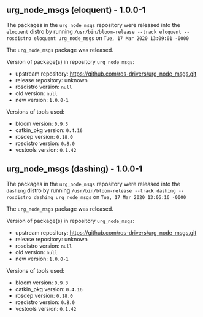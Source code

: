 ## urg_node_msgs (eloquent) - 1.0.0-1

The packages in the `urg_node_msgs` repository were released into the `eloquent` distro by running `/usr/bin/bloom-release --track eloquent --rosdistro eloquent urg_node_msgs` on `Tue, 17 Mar 2020 13:09:01 -0000`

The `urg_node_msgs` package was released.

Version of package(s) in repository `urg_node_msgs`:

- upstream repository: https://github.com/ros-drivers/urg_node_msgs.git
- release repository: unknown
- rosdistro version: `null`
- old version: `null`
- new version: `1.0.0-1`

Versions of tools used:

- bloom version: `0.9.3`
- catkin_pkg version: `0.4.16`
- rosdep version: `0.18.0`
- rosdistro version: `0.8.0`
- vcstools version: `0.1.42`


## urg_node_msgs (dashing) - 1.0.0-1

The packages in the `urg_node_msgs` repository were released into the `dashing` distro by running `/usr/bin/bloom-release --track dashing --rosdistro dashing urg_node_msgs` on `Tue, 17 Mar 2020 13:06:16 -0000`

The `urg_node_msgs` package was released.

Version of package(s) in repository `urg_node_msgs`:

- upstream repository: https://github.com/ros-drivers/urg_node_msgs.git
- release repository: unknown
- rosdistro version: `null`
- old version: `null`
- new version: `1.0.0-1`

Versions of tools used:

- bloom version: `0.9.3`
- catkin_pkg version: `0.4.16`
- rosdep version: `0.18.0`
- rosdistro version: `0.8.0`
- vcstools version: `0.1.42`


